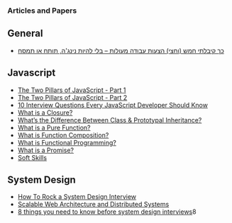 ### Articles and Papers

## General

* [כך קיבלתי חמש (וחצי) הצעות עבודה מעולות – בלי להיות נינג'ה, תותח או תמסח](https://algoritmim.co.il/2019/10/23/how-i-got-five-job-offers-without-being-a-ninja/)
    
## Javascript

* [The Two Pillars of JavaScript - Part 1](https://medium.com/javascript-scene/the-two-pillars-of-javascript-ee6f3281e7f3)
* [The Two Pillars of JavaScript - Part 2](https://medium.com/javascript-scene/the-two-pillars-of-javascript-pt-2-functional-programming-a63aa53a41a4)
* [10 Interview Questions
Every JavaScript Developer Should Know](https://medium.com/javascript-scene/10-interview-questions-every-javascript-developer-should-know-6fa6bdf5ad95)
* [What is a Closure?](https://medium.com/javascript-scene/master-the-javascript-interview-what-is-a-closure-b2f0d2152b36)
* [What’s the Difference Between Class & Prototypal Inheritance?](https://medium.com/javascript-scene/master-the-javascript-interview-what-s-the-difference-between-class-prototypal-inheritance-e4cd0a7562e9)
* [What is a Pure Function?](https://medium.com/javascript-scene/master-the-javascript-interview-what-is-a-pure-function-d1c076bec976)
* [What is Function Composition?](https://medium.com/javascript-scene/master-the-javascript-interview-what-is-function-composition-20dfb109a1a0)
* [What is Functional Programming?](https://medium.com/javascript-scene/master-the-javascript-interview-what-is-functional-programming-7f218c68b3a0)
* [What is a Promise?](https://medium.com/javascript-scene/master-the-javascript-interview-what-is-a-promise-27fc71e77261)
* [Soft Skills](https://medium.com/javascript-scene/master-the-javascript-interview-soft-skills-a8a5fb02c466)

## System Design
   
* [How To Rock a System Design Interview](http://www.palantir.com/2011/10/how-to-rock-a-systems-design-interview/)
* [Scalable Web Architecture and Distributed Systems](http://www.aosabook.org/en/distsys.html)
* [8 things you need to know before system design interviews](http://blog.gainlo.co/index.php/2015/10/22/8-things-you-need-to-know-before-system-design-interviews/)8
